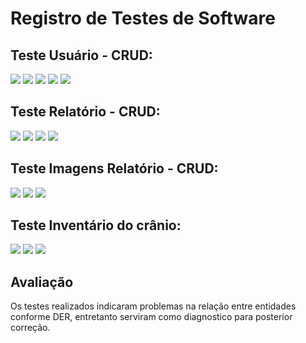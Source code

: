 # Registro de Testes de Software

## Teste Usuário - CRUD:

<img src ="https://github.com/ICEI-PUC-Minas-PMV-ADS/pmv-ads-2023-2-e2-proj-int-t6-forensic-bones/blob/f2afafb4e2159aeb2a43ed65009326af275ac9df/docs/img/TesteCadastro.jpeg">
<img src ="https://github.com/ICEI-PUC-Minas-PMV-ADS/pmv-ads-2023-2-e2-proj-int-t6-forensic-bones/blob/f2afafb4e2159aeb2a43ed65009326af275ac9df/docs/img/TesteUsu%C3%A1rio.jpeg">
<img src ="https://github.com/ICEI-PUC-Minas-PMV-ADS/pmv-ads-2023-2-e2-proj-int-t6-forensic-bones/blob/f2afafb4e2159aeb2a43ed65009326af275ac9df/docs/img/TesteUsuarioEdit.jpeg">
<img src ="https://github.com/ICEI-PUC-Minas-PMV-ADS/pmv-ads-2023-2-e2-proj-int-t6-forensic-bones/blob/f2afafb4e2159aeb2a43ed65009326af275ac9df/docs/img/TesteUsuarioDelete.jpeg">
<img src ="https://github.com/ICEI-PUC-Minas-PMV-ADS/pmv-ads-2023-2-e2-proj-int-t6-forensic-bones/blob/42b45c8c786f5f0b02b7e1d2fba55cb769fd253a/docs/img/TesteUsuarioRead.jpeg">

## Teste Relatório - CRUD:

<img src ="https://github.com/ICEI-PUC-Minas-PMV-ADS/pmv-ads-2023-2-e2-proj-int-t6-forensic-bones/blob/42b45c8c786f5f0b02b7e1d2fba55cb769fd253a/docs/img/TesteRelatorioCreate.jpeg">
<img src ="https://github.com/ICEI-PUC-Minas-PMV-ADS/pmv-ads-2023-2-e2-proj-int-t6-forensic-bones/blob/42b45c8c786f5f0b02b7e1d2fba55cb769fd253a/docs/img/TesteRelatorioDelete.jpeg">
<img src ="https://github.com/ICEI-PUC-Minas-PMV-ADS/pmv-ads-2023-2-e2-proj-int-t6-forensic-bones/blob/42b45c8c786f5f0b02b7e1d2fba55cb769fd253a/docs/img/TesteRelatorioUpdate.jpeg">
<img src ="https://github.com/ICEI-PUC-Minas-PMV-ADS/pmv-ads-2023-2-e2-proj-int-t6-forensic-bones/blob/42b45c8c786f5f0b02b7e1d2fba55cb769fd253a/docs/img/TesteRelatorioCreateEditDelete.jpeg">

## Teste Imagens Relatório - CRUD:

<img src ="https://github.com/ICEI-PUC-Minas-PMV-ADS/pmv-ads-2023-2-e2-proj-int-t6-forensic-bones/blob/42b45c8c786f5f0b02b7e1d2fba55cb769fd253a/docs/img/TesteRelatorioCreateImages%20(2).jpeg">
<img src ="https://github.com/ICEI-PUC-Minas-PMV-ADS/pmv-ads-2023-2-e2-proj-int-t6-forensic-bones/blob/42b45c8c786f5f0b02b7e1d2fba55cb769fd253a/docs/img/TesteRelatorioCreateImages.jpeg">
<img src ="https://github.com/ICEI-PUC-Minas-PMV-ADS/pmv-ads-2023-2-e2-proj-int-t6-forensic-bones/blob/42b45c8c786f5f0b02b7e1d2fba55cb769fd253a/docs/img/TesteRelatorioReadImages.jpeg">


## Teste Inventário do crânio:

<img src ="https://github.com/ICEI-PUC-Minas-PMV-ADS/pmv-ads-2023-2-e2-proj-int-t6-forensic-bones/blob/42b45c8c786f5f0b02b7e1d2fba55cb769fd253a/docs/img/TesteInventarioCranio.jpeg">
<img src ="https://github.com/ICEI-PUC-Minas-PMV-ADS/pmv-ads-2023-2-e2-proj-int-t6-forensic-bones/blob/42b45c8c786f5f0b02b7e1d2fba55cb769fd253a/docs/img/TesteInventarioCranioCreate.jpeg">
<img src ="https://github.com/ICEI-PUC-Minas-PMV-ADS/pmv-ads-2023-2-e2-proj-int-t6-forensic-bones/blob/42b45c8c786f5f0b02b7e1d2fba55cb769fd253a/docs/img/TesteInventarioCranioRead.jpeg">




## Avaliação

Os testes realizados indicaram problemas na relação entre entidades conforme DER, entretanto serviram como diagnostico para posterior correção.
